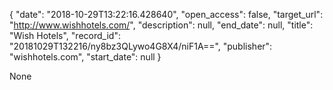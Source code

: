 {
  "date": "2018-10-29T13:22:16.428640", 
  "open_access": false, 
  "target_url": "http://www.wishhotels.com/", 
  "description": null, 
  "end_date": null, 
  "title": "Wish Hotels", 
  "record_id": "20181029T132216/ny8bz3QLywo4G8X4/niF1A==", 
  "publisher": "wishhotels.com", 
  "start_date": null
}

None